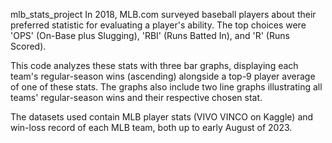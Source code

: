mlb_stats_project
In 2018, MLB.com surveyed baseball players about their preferred statistic for evaluating a 
player's ability. The top choices were 'OPS' (On-Base plus Slugging), 'RBI' (Runs Batted In), and 
'R' (Runs Scored).

This code analyzes these stats with three bar graphs, displaying each team's regular-season wins 
(ascending) alongside a top-9 player average of one of these stats. The graphs also include two 
line graphs illustrating all teams' regular-season wins and their respective chosen stat.

The datasets used contain MLB player stats (VIVO VINCO on Kaggle) and win-loss record of each
MLB team, both up to early August of 2023. 
